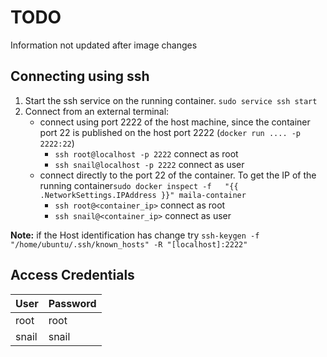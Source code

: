 # TODO

Information not updated after image changes

## Connecting using ssh

  1. Start the ssh service on the running container. `sudo service ssh start`
  2. Connect from an external terminal:
     - connect using port 2222 of the host machine, since the container port 22 is published on the host port 2222 (`docker run .... -p 2222:22`)
       - `ssh root@localhost -p 2222` connect as root
       - `ssh snail@localhost -p 2222` connect as user
     - connect directly to the port 22 of the container. To get the IP of the running container`sudo docker inspect -f   "{{ .NetworkSettings.IPAddress }}" maila-container`
       - `ssh root@<container_ip>` connect as root
       - `ssh snail@<container_ip>` connect as user

**Note:** if the Host identification has change try `ssh-keygen -f "/home/ubuntu/.ssh/known_hosts" -R "[localhost]:2222"`

## Access Credentials

| User  | Password |
| ----- | -------- |
| root  | root     |
| snail | snail    |
